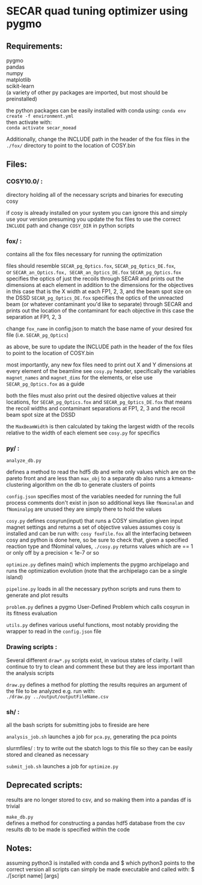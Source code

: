 # SECAR quad tuning optimizer using pygmo

## Requirements:

pygmo  
pandas  
numpy  
matplotlib  
scikit-learn  
(a variety of other py packages are imported, but most should be preinstalled)
    
the python packages can be easily installed with conda using: 
`conda env create -f environment.yml`  
then activate with:  
`conda activate secar_moead`

Additionally, change the INCLUDE path in the header of the fox files in the `./fox/` directory to point to the location of COSY.bin

## Files:

### COSY10.0/ :
    
directory holding all of the necessary scripts and binaries for executing cosy 

if cosy is already installed on your system you can ignore this and simply use your version
presuming you update the fox files to use the correct `INCLUDE` path and change `COSY_DIR` in python scripts

### fox/ :

contains all the fox files necessary for running the optimization

files should resemble `SECAR_pg_Optics.fox`, `SECAR_pg_Optics_DE.fox`,  
or `SECAR_an_Optics.fox, SECAR_an_Optics_DE.fox`
`SECAR_pg_Optics.fox` specifies the optics of just the recoils through SECAR
and prints out the dimensions at each element in addition to the dimensions for the objectives
in this case that is the X width at each FP1, 2, 3, and the beam spot size on the DSSD
`SECAR_pg_Optics_DE.fox` specifies the optics of the unreacted beam (or whatever contaminant you'd like to separate) through SECAR
    and prints out the location of the contaminant for each objective
        in this case the separation at FP1, 2, 3 

change `fox_name` in config.json to match the base name of your desired fox file (i.e. ``SECAR_pg_Optics``)

as above, be sure to update the INCLUDE path in the header of the fox files to point to the location of COSY.bin

most importantly, any new fox files need to print out X and Y dimensions at every element of the beamline
see `cosy.py` header, specifically the variables `magnet_names` and `magnet_dims` for the elements, or else use `SECAR_pg_Optics.fox` as a guide

both the files must also print out the desired objective values at their locations, for `SECAR_pg_Optics.fox` and `SECAR_pg_Optics_DE.fox`
that means the recoil widths and contaminant separations at FP1, 2, 3 and the recoil beam spot size at the DSSD

the `MaxBeamWidth` is then calculated by taking the largest width of the recoils relative to the width of each element
see `cosy.py` for specifics

### py/ : 

`analyze_db.py`

defines a method to read the hdf5 db and write only values which are on the pareto front and are less than `max_obj` to a separate db
also runs a kmeans-clustering algorithm on the db to generate clusters of points  

`config.json`
specifies most of the variables needed for running the full process
comments don't exist in json so additional keys like `fNominalan` and `fNominalpg` are unused 
they are simply there to hold the values 

`cosy.py`
defines cosyrun(input) that runs a COSY simulation given input magnet settings 
and returns a set of objective values
assumes cosy is installed and can be run with:
`cosy foxFile.fox`
all the interfacing between cosy and python is done here, so be sure to check that, given a specified reaction type and fNominal values, 
`./cosy.py` returns values which are == 1 or only off by a precision < 1e-7 or so


`optimize.py`
defines main() which implements the pygmo archipelago and runs the optimization evolution
(note that the archipelago can be a single island) 

`pipeline.py`
loads in all the necessary python scripts and runs them to generate and plot results

`problem.py`
defines a pygmo User-Defined Problem which calls cosyrun in its fitness evaluation 

`utils.py`
defines various useful functions, most notably providing the wrapper to read in the `config.json` file    

### Drawing scripts :

Several different `draw*.py` scripts exist, in various states of clarity.
I will continue to try to clean and comment these but they are less important than the analysis scripts

`draw.py`
defines a method for plotting the results
requires an argument of the file to be analyzed 
e.g. run with:  
`./draw.py ../output/outputFileName.csv`


### sh/ :
    
all the bash scripts for submitting jobs to fireside are here

`analysis_job.sh`
launches a job for `pca.py`, generating the pca points

slurmfiles/ :
try to write out the sbatch logs to this file so they can be easily stored and cleaned as necessary

`submit_job.sh`
launches a job for `optimize.py`
        

## Deprecated scripts:    

results are no longer stored to csv, and so making them into a pandas df is trivial

`make_db.py`  
defines a method for constructing a pandas hdf5 database from the csv results
db to be made is specified within the code 

## Notes:

assuming python3 is installed with conda and 
$ which python3
points to the correct version all scripts can simply be made executable and called with:
$ ./[script name] [args] 
    
